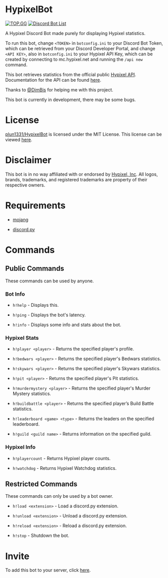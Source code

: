 # HypixelBot
[![TOP.GG](https://top.gg/api/widget/764677833820995605.svg)](https://top.gg/bot/764677833820995605)
[![Discord Bot List](https://discordbotlist.com/bots/764677833820995605/widget)](https://discordbotlist.com/bots/764677833820995605)

A Hypixel Discord Bot made purely for displaying Hypixel statistics.

To run this bot, change `<TOKEN>` in `botconfig.ini` to your Discord Bot Token, which can be retrieved from your Discord Developer Portal, and change `<API KEY>`, also in `botconfig.ini` to your Hypixel API Key, which can be created by connecting to mc.hypixel.net and running the `/api new` command.

This bot retrieves statistics from the official public [Hypixel API](https://api.hypixel.net). Documentation for the API can be found [here](https://github.com/HypixelDev/PublicAPI/tree/master/Documentation).

Thanks to [@DimBis](https://dimmy.xyz) for helping me with this project.

This bot is currently in development, there may be some bugs.

# License
[plun1331/HypixelBot](https://github.com/plun1331/HypixelBot) is licensed under the MIT License. This license can be viewed [here](https://github.com/plun1331/HypixelBot/blob/main/LICENSE).

# Disclaimer
This bot is in no way affiliated with or endorsed by [Hypixel, Inc](https://hypixel.net). All logos, brands, trademarks, and registered trademarks are property of their respective owners.

# Requirements
- [mojang](https://pypi.org/project/mojang/)

- [discord.py](https://pypi.org/project/discord.py/)

# Commands

## Public Commands

These commands can be used by anyone.

### Bot Info

- `h!help` - Displays this.

- `h!ping` - Displays the bot's latency.

- `h!info` - Displays some info and stats about the bot.

### Hypixel Stats

- `h!player <player>` - Returns the specified player's profile.

- `h!bedwars <player>` - Returns the specified player's Bedwars statistics.

- `h!skywars <player>` - Returns the specified player's Skywars statistics.

- `h!pit <player>` - Returns the specified player's Pit statistics.

- `h!murdermystery <player>` - Returns the specified player's Murder Mystery statistics.

- `h!buildbattle <player>` - Returns the specified player’s Build Battle statistics.

- `h!leaderboard <game> <type>` - Returns the leaders on the specified leaderboard.

- `h!guild <guild name>` - Returns information on the specified guild.

### Hypixel Info

- `h!playercount` - Returns Hypixel player counts.

- `h!watchdog` - Returns Hypixel Watchdog statistics.

## Restricted Commands

These commands can only be used by a bot owner.

- `h!load <extension>` - Load a discord.py extension.

- `h!unload <extension>` - Unload a discord.py extension.

- `h!reload <extension>` - Reload a discord.py extension.

- `h!stop` - Shutdown the bot.

# Invite
To add this bot to your server, click [here](https://plun1331.github.io/hypixelbot/add).
